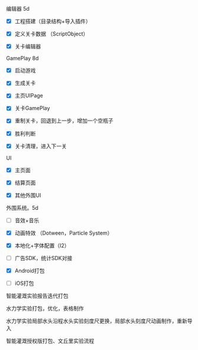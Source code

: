 编辑器	5d

- [x] 工程搭建（目录结构+导入插件）

- [x] 定义关卡数据 （ScriptObject）

- [x] 关卡编辑器



GamePlay 8d

- [x] 启动游戏

- [x] 生成关卡

- [x] 主页UIPage

- [x] 关卡GamePlay

- [x] 重制关卡，回退到上一步，增加一个空瓶子

- [x] 胜利判断

- [x] 关卡清理，进入下一关



UI

- [x] 主页面
- [x] 结算页面
- [x] 其他外围UI



外围系统。5d

- [ ] 音效+音乐
- [x] 动画特效 （Dotween，Particle System）
- [x] 本地化+字体配置（I2）
- [ ] 广告SDK，统计SDK对接
- [x] Android打包
- [ ] iOS打包



智能灌溉实验报告迭代打包

水力学实验打包，优化，表格制作

水力学实验局部水头沿程水头实验刻度尺更换，局部水头刻度尺动画制作，重新导入

智能灌溉授权版打包、文丘里实验流程
